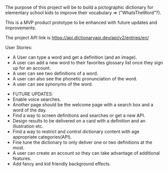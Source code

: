The purpose of this project will be to build a pictographic dictionary for elementary school kids to improve their vocabulary => ("WhatsTheWord"?).

This is a MVP product prototype to be enhanced with future updates and improvements.

The project API link is https://api.dictionaryapi.dev/api/v2/entries/en/

User Stories:

- A User can type a word and get a definition (and an image).
- A user can add a new word to their favorites glossary list once they sign up for an account.
- A user can see two definitions of a word.
- A user can also see the phonetic pronunciation of the word.
- A user can see synonyms of the word.



* FUTURE UPDATES:
* Enable voice searches.
* Another page should be the welcome page with a search box and a word of the day.
* Find a way to screen definitions and searches or get a new API.
* Design results to be delivered on a card with a definition and an illustration etc.
* Find a way to restrict and control dictionary content with age appropriate categories(API).
* Fine tune the dictionary to only deliver one or two definitions at the most.
* A user can create an account so they can take advantage of additional features.
* Add fancy and kid friendly background effects.
